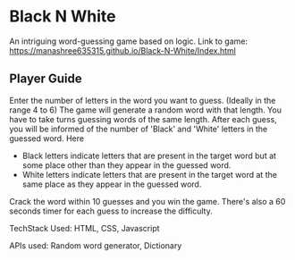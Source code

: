 # Black N White
An intriguing word-guessing game based on logic.
Link to game: https://manashree635315.github.io/Black-N-White/Index.html

## Player Guide
Enter the number of letters in the word you want to guess. (Ideally in the range 4 to 6)
The game will generate a random word with that length.
You have to take turns guessing words of the same length.
After each guess, you will be informed of the number of 'Black' and 'White' letters in the guessed word. Here
* Black letters indicate letters that are present in the target word but at some place other than they appear in the guessed word.
* White letters indicate letters that are present in the target word at the same place as they appear in the guessed word.

Crack the word within 10 guesses and you win the game. 
There's also a 60 seconds timer for each guess to increase the difficulty.

TechStack Used:
HTML, CSS, Javascript

APIs used:
Random word generator,
Dictionary 
